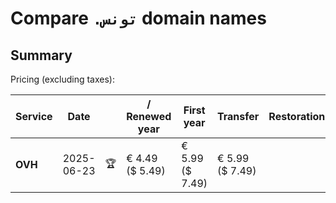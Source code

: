 # Compare `.تونس` domain names

## Summary

Pricing (excluding taxes):

| Service | Date |  | / Renewed year | First year | Transfer | Restoration |
|--|--|--|--|--|--|--|
| **OVH** | 2025-06-23 | 🏆 | € 4.49<br>($ 5.49) | € 5.99<br>($ 7.49) | € 5.99<br>($ 7.49) |  |
